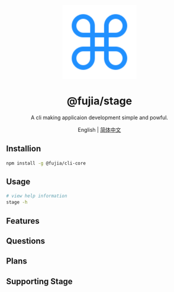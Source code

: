 <div align="center">
  <a href="https://github.com/fujia-cli/stage" target="_blank">
    <img alt="stage logo" width="200" src="https://github.com/fujia-blogs/articles/blob/main/stage-ci/assets/stage.svg"/>
  </a>
</div>

<div align="center">
  <h1>@fujia/stage</h1>
</div>

<div align="center">

A cli making applicaion development simple and powful.

</div>

<div align="center">

English | [简体中文](./README.zh-CN.md)

</div>

## Installion

```sh
npm install -g @fujia/cli-core
```

## Usage

```sh
# view help information
stage -h
```

## Features

## Questions

## Plans

## Supporting Stage
